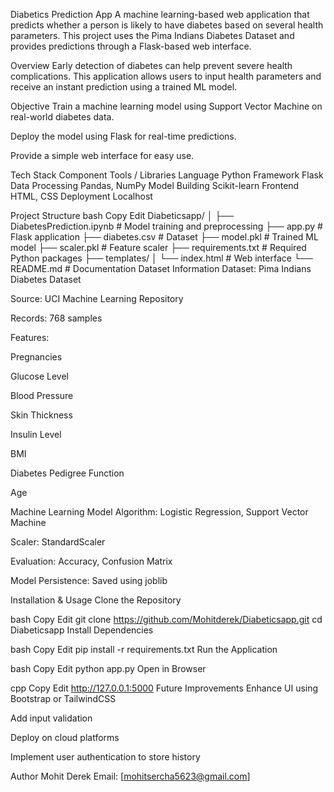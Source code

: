 Diabetics Prediction App
A machine learning-based web application that predicts whether a person is likely to have diabetes based on several health parameters. This project uses the Pima Indians Diabetes Dataset and provides predictions through a Flask-based web interface.

Overview
Early detection of diabetes can help prevent severe health complications. This application allows users to input health parameters and receive an instant prediction using a trained ML model.

Objective
Train a machine learning model using Support Vector Machine on real-world diabetes data.

Deploy the model using Flask for real-time predictions.

Provide a simple web interface for easy use.

Tech Stack
Component	Tools / Libraries
Language	Python
Framework	Flask
Data Processing	Pandas, NumPy
Model Building	Scikit-learn
Frontend	HTML, CSS
Deployment	Localhost

Project Structure
bash
Copy
Edit
Diabeticsapp/
│
├── DiabetesPrediction.ipynb   # Model training and preprocessing
├── app.py                     # Flask application
├── diabetes.csv               # Dataset
├── model.pkl                  # Trained ML model
├── scaler.pkl                 # Feature scaler
├── requirements.txt           # Required Python packages
├── templates/
│   └── index.html             # Web interface
└── README.md                  # Documentation
Dataset Information
Dataset: Pima Indians Diabetes Dataset

Source: UCI Machine Learning Repository

Records: 768 samples

Features:

Pregnancies

Glucose Level

Blood Pressure

Skin Thickness

Insulin Level

BMI

Diabetes Pedigree Function

Age

Machine Learning Model
Algorithm: Logistic Regression, Support Vector Machine

Scaler: StandardScaler

Evaluation: Accuracy, Confusion Matrix

Model Persistence: Saved using joblib

Installation & Usage
Clone the Repository

bash
Copy
Edit
git clone https://github.com/Mohitderek/Diabeticsapp.git
cd Diabeticsapp
Install Dependencies

bash
Copy
Edit
pip install -r requirements.txt
Run the Application

bash
Copy
Edit
python app.py
Open in Browser

cpp
Copy
Edit
http://127.0.0.1:5000
Future Improvements
Enhance UI using Bootstrap or TailwindCSS

Add input validation

Deploy on cloud platforms

Implement user authentication to store history

Author
Mohit Derek
Email: [mohitsercha5623@gmail.com]

